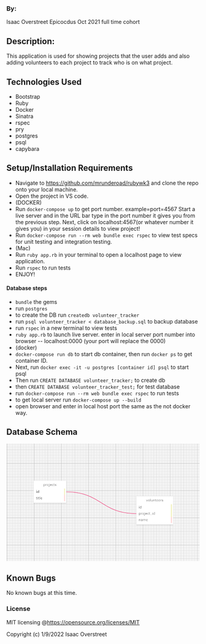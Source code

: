 ### By:
Isaac Overstreet Epicocdus Oct 2021 full time cohort

## Description:
This application is used for showing projects that the user adds and also adding volunteers to each project to track who is on what project.

## Technologies Used
* Bootstrap
* Ruby
* Docker
* Sinatra
* rspec
* pry
* postgres
* psql
* capybara

## Setup/Installation Requirements
* Navigate to https://github.com/mrunderoad/rubywk3 and clone the repo onto your local machine.
* Open the project in VS code.
* (DOCKER)
* Run `docker-compose up` to get port number. example=port=4567
Start a live server and in the URL bar type in the port number it gives you from the previous step.
Next, click on localhost:4567(or whatever number it gives you) in your session details to view project!
* Run `docker-compose run --rm web bundle exec rspec` to view test specs for unit testing and integration testing.
* (Mac)
* Run `ruby app.rb` in your terminal to open a localhost page to view application.
* Run `rspec` to run tests
* ENJOY!

#### Database steps
* `bundle` the gems
* run `postgres`
* to create the DB run `createdb volunteer_tracker`
* run `psql volunteer_tracker < database_backup.sql` to backup database
* run `rspec` in a new terminal to view tests
* `ruby app.rb` to launch live server. enter in local server port number into browser -- localhost:0000 (your port will replace the 0000)
* (docker)
* `docker-compose run db` to start db container, then run `docker ps` to get container ID.
* Next, run `docker exec -it -u postgres [container id] psql` to start psql
* Then run `CREATE DATABASE volunteer_tracker;` to create db
* then `CREATE DATABASE volunteer_tracker_test;` for test database
* run `docker-compose run --rm web bundle exec rspec` to run tests
* to get local server run `docker-compose up --build`
* open browser and enter in local host port the same as the not docker way.

## Database Schema
![image_of_database_schema](./public/db_scheema.png)

## Known Bugs
No known bugs at this time.

### License
MIT licensing @https://opensource.org/licenses/MIT

Copyright (c) 1/9/2022 Isaac Overstreet
